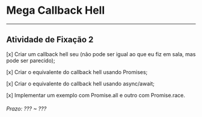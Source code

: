 # Mega Callback Hell 

---  

## Atividade de Fixação 2  

[x] Criar um callback hell seu (não pode ser igual ao que eu fiz em sala, mas pode ser parecido);  

[x] Criar o equivalente do callback hell usando Promises;  

[x] Criar o equivalente do callback hell usando async/await;  

[x] Implementar um exemplo com Promise.all e outro com Promise.race.  

###### Prazo: ??? ~ ???  
